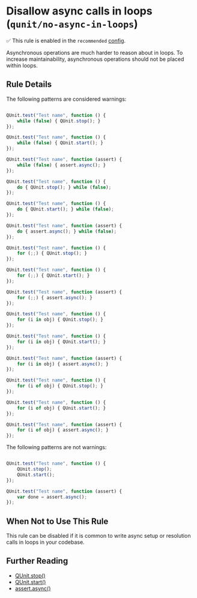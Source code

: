 # Disallow async calls in loops (`qunit/no-async-in-loops`)

✅ This rule is enabled in the `recommended` [config](https://github.com/platinumazure/eslint-plugin-qunit/blob/master/README.md#configurations).

<!-- end auto-generated rule header -->

Asynchronous operations are much harder to reason about in loops. To increase
maintainability, asynchronous operations should not be placed within loops.

## Rule Details

The following patterns are considered warnings:

```js

QUnit.test("Test name", function () {
    while (false) { QUnit.stop(); }
});

QUnit.test("Test name", function () {
    while (false) { QUnit.start(); }
});

QUnit.test("Test name", function (assert) {
    while (false) { assert.async(); }
});

QUnit.test("Test name", function () {
    do { QUnit.stop(); } while (false);
});

QUnit.test("Test name", function () {
    do { QUnit.start(); } while (false);
});

QUnit.test("Test name", function (assert) {
    do { assert.async(); } while (false);
});

QUnit.test("Test name", function () {
    for (;;) { QUnit.stop(); }
});

QUnit.test("Test name", function () {
    for (;;) { QUnit.start(); }
});

QUnit.test("Test name", function (assert) {
    for (;;) { assert.async(); }
});

QUnit.test("Test name", function () {
    for (i in obj) { QUnit.stop(); }
});

QUnit.test("Test name", function () {
    for (i in obj) { QUnit.start(); }
});

QUnit.test("Test name", function (assert) {
    for (i in obj) { assert.async(); }
});

QUnit.test("Test name", function () {
    for (i of obj) { QUnit.stop(); }
});

QUnit.test("Test name", function () {
    for (i of obj) { QUnit.start(); }
});

QUnit.test("Test name", function (assert) {
    for (i of obj) { assert.async(); }
});

```

The following patterns are not warnings:

```js

QUnit.test("Test name", function () {
    QUnit.stop();
    QUnit.start();
});

QUnit.test("Test name", function (assert) {
    var done = assert.async();
});

```

## When Not to Use This Rule

This rule can be disabled if it is common to write async setup or resolution
calls in loops in your codebase.

## Further Reading

* [QUnit.stop()](https://api.qunitjs.com/QUnit.stop/)
* [QUnit.start()](https://api.qunitjs.com/QUnit/start/)
* [assert.async()](https://api.qunitjs.com/async/)
